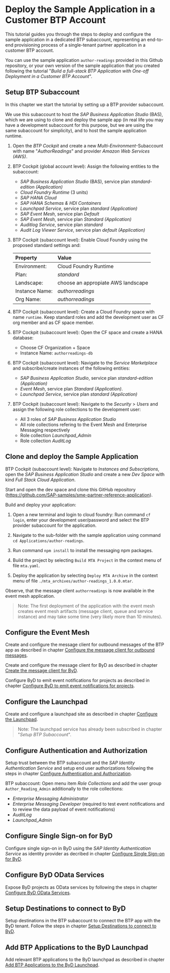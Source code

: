 # Deploy the Sample Application in a Customer BTP Account

This tutorial guides you through the steps to deploy and configure the sample application in a dedicated BTP subaccount, representing an end-to-end provisioning process of a single-tenant partner application in a customer BTP account.

You can use the sample application `author-readings` provided in this Github repository, or your own version of the sample application that you created following the tutorial "*Build a full-stack BTP Application with One-off Deployment in a Customer BTP Account*".

## Setup BTP Subaccount

In this chapter we start the tutorial by setting up a BTP provider subaccount. 

We use this subaccount to host the *SAP Business Application Studio* (BAS), which we are using to clone and deploy the sample app (in real life you may have a development subaccount for this purpose, but we are using the same subaccount for simplicity), and to host the sample application runtime.

1. Open the *BTP Cockpit* and create a new *Multi-Environment*-Subaccount with name "*AuthorReadings*" and provider *Amazon Web Services (AWS)*.

2. BTP Cockpit (global account level): Assign the following entities to the subaccount:
    - *SAP Business Application Studio* (BAS), service plan *standard-edition (Application)* 
    - *Cloud Foundry Runtime* (3 units)
    - *SAP HANA Cloud*
    - *SAP HANA Schemas & HDI Containers*
    - *Launchpad Service*, service plan *standard (Application)*
    - *SAP Event Mesh*, service plan *Default*
    - *SAP Event Mesh*, service plan *Standard (Application)*
    - *Auditlog Service*, service plan *standard*
    - *Audit Log Viewer Service*, service plan *default (Application)*

3. BTP Cockpit (subaccount level): Enable Cloud Foundry using the proposed standard settings and:

    | Property       | Value                              |
    | :------------- | :--------------------------------- |
    | Environment:   | Cloud Foundry Runtime              |
    | Plan:          | *standard*                         |
    | Landscape:     | choose an appropiate AWS landscape |
    | Instance Name: | *authorreadings*                   |
    | Org Name:      | *authorreadings*                   |

4. BTP Cockpit (subaccount level): Create a Cloud Foundry space with name `runtime`. Keep standard roles and add the development user as CF org member and as CF space member. 

5. BTP Cockpit (subaccount level): Open the CF space and create a HANA database:
    - Choose CF Organization + Space
    - Instance Name: `authorreadings-db`

6. BTP Cockpit (subaccount level): Navigate to the *Service Marketplace* and subscribe/create instances of the following entities: 
    - *SAP Business Application Studio*, service plan *standard-edition (Application)*
    - *Event Mesh*, service plan *Standard (Application)*.
    - *Launchpad Service*, service plan *standard (Application)*

7. BTP Cockpit (subaccount level): Navigate to the *Security* > *Users* and assign the following role collections to the development user:
    - All 3 roles of *SAP Business Application Studio*
    - All role collections refering to the Event Mesh and Enterprise Messaging respectively
    - Role collection *Launchpad_Admin*
    - Role collection *AuditLog*

## Clone and deploy the Sample Application

BTP Cockpit (subaccount level): Navigate to *Instances and Subscriptions*, open the *SAP Business Application Studio* and create a new *Dev Space* with kind *Full Stack Cloud Application*.

Start and open the dev space and clone this GitHub repository (https://github.com/SAP-samples/sme-partner-reference-application).

Build and deploy your application:

1. Open a new terminal and login to cloud foundry: Run command `cf login`, enter your development user/password and select the BTP provider subaccount for the application.

2. Navigate to the sub-folder with the sample application using command `cd Applications/author-readings`.

3. Run command `npm install` to install the messaging npm packages.

4. Build the project by selecting `Build MTA Project` in the context menu of file `mta.yaml`. 

5. Deploy the application by selecting `Deploy MTA Archive` in the context menu of file `./mta_archives/author-readings_1.0.0.mtar`.

Observe, that the message client `authorreadings` is now available in the event mesh application.

> Note: The first deployment of the application with the event mesh creates event mesh artifacts (message client, queue and service instance) and may take some time (very likely more than 10 minutes).

## Configure the Event Mesh

Create and configure the message client for outbound messages of the BTP app as described in chapter [Configure the message client for outbound messages](05-ByD-Event-Integration.md#configure-the-message-client-for-outbound-messages).

Create and configure the message client for ByD as described in chapter [Create the message client for ByD](05-ByD-Event-Integration.md#create-the-message-client-for-byd).

Configure ByD to emit event notifications for projects as described in chapter [Configure ByD to emit event notifications for projects](05-ByD-Event-Integration.md#configure-byd-to-emit-event-notifications-for-projects).

## Configure the Launchpad

Create and configure a launchpad site as described in chapter [Configure the Launchpad](03-One-Off-Deployment.md#configure-the-launchpad).

> Note: The launchpad service has already been subscribed in chapter "*Setup BTP Subaccount*".

## Configure Authentication and Authorization

Setup trust between the BTP subaccount and the *SAP Identity Authentication Service* and setup end user authorizations following the steps in chapter [Configure Authentication and Authorization](03-One-Off-Deployment.md#configure-authentication-and-authorization).

BTP subaccount: Open menu item *Role Collections* and add the user group `Author_Reading_Admin` additionally to the role collections:
- *Enterprise Messaging Administrator*
- *Enterprise Messaging Developer* (required to test event notifications and to review the data payload of event notifications)
- *AuditLog*
- *Launchpad_Admin*

## Configure Single Sign-on for ByD

Configure single sign-on in ByD using the *SAP Identity Authentication Service* as identity provider as decribed in chapter [Configure Single Sign-on for ByD](04-ByD-Integration.md#configure-single-sign-on-for-byd).

## Configure ByD OData Services

Expose ByD projects as OData services by following the steps in chapter [Configure ByD OData Services](04-ByD-Integration.md#configure-byd-odata-services).

## Setup Destinations to connect to ByD

Setup destinations in the BTP subaccount to connect the BTP app with the ByD tenant. Follow the steps in chapter [Setup Destinations to connect to ByD](04-ByD-Integration.md#setup-destinations-to-connect-to-byd).

## Add BTP Applications to the ByD Launchpad

Add relevant BTP applications to the ByD launchpad as described in chapter [Add BTP Applications to the ByD Launchpad](04-ByD-Integration.md#add-btp-applications-to-the-byd-launchpad).


